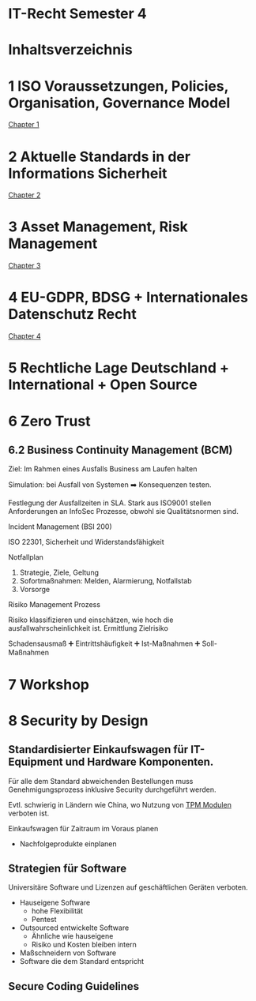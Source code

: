 # IT-Recht Semester 4

# Inhaltsverzeichnis

# 1 ISO Voraussetzungen, Policies, Organisation, Governance Model
[Chapter 1](chapter_1.md)

# 2 Aktuelle Standards in der Informations Sicherheit
[Chapter 2](chapter_2.md)

# 3 Asset Management, Risk Management
[Chapter 3](chapter_3.md)

# 4 EU-GDPR, BDSG + Internationales Datenschutz Recht
[Chapter 4](chapter_4.md)

# 5 Rechtliche Lage Deutschland + International + Open Source

# 6 Zero Trust

## 6.2 Business Continuity Management (BCM)

Ziel: Im Rahmen eines Ausfalls Business am Laufen halten

Simulation: bei Ausfall von Systemen :arrow_right: Konsequenzen testen.

Festlegung der Ausfallzeiten in SLA.
Stark aus ISO9001 stellen Anforderungen an InfoSec Prozesse, obwohl sie Qualitätsnormen sind.

Incident Management (BSI 200)

ISO 22301, Sicherheit und Widerstandsfähigkeit

Notfallplan
1. Strategie, Ziele, Geltung
2. Sofortmaßnahmen: Melden, Alarmierung, Notfallstab
3. Vorsorge


Risiko Management Prozess

Risiko klassifizieren und einschätzen, wie hoch die ausfallwahrscheinlichkeit ist. Ermittlung Zielrisiko

Schadensausmaß :heavy_plus_sign: Eintrittshäufigkeit :heavy_plus_sign: Ist-Maßnahmen :heavy_plus_sign: Soll-Maßnahmen

# 7 Workshop

# 8 Security by Design

## Standardisierter Einkaufswagen für IT-Equipment und Hardware Komponenten.

Für alle dem Standard abweichenden Bestellungen muss Genehmigungsprozess inklusive Security durchgeführt werden.

Evtl. schwierig in Ländern wie China, wo Nutzung von [TPM Modulen](https://de.wikipedia.org/wiki/Trusted_Platform_Module) verboten ist.

Einkaufswagen für Zaitraum im Voraus planen

- Nachfolgeprodukte einplanen


## Strategien für Software

Universitäre Software und Lizenzen auf geschäftlichen Geräten verboten.

- Hauseigene Software
  - hohe Flexibilität
  - Pentest
- Outsourced entwickelte Software
  - Ähnliche wie hauseigene
  - Risiko und Kosten bleiben intern
- Maßschneidern von Software
- Software die dem Standard entspricht

## Secure Coding Guidelines
